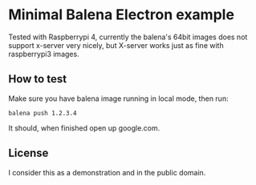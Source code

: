 # Minimal Balena Electron example

Tested with Raspberrypi 4, currently the balena's 64bit images does not support
x-server very nicely, but X-server works just as fine with raspberrypi3 images.

## How to test

Make sure you have balena image running in local mode, then run:

```
balena push 1.2.3.4
```

It should, when finished open up google.com.

## License

I consider this as a demonstration and in the public domain.